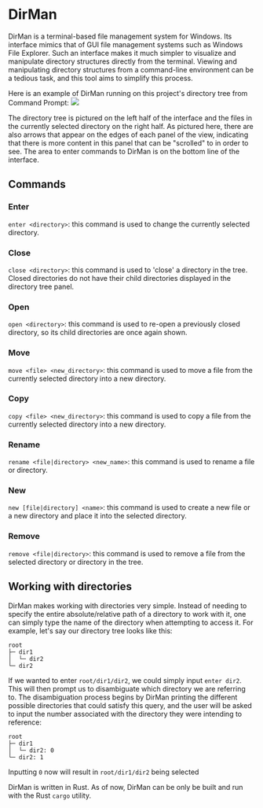 # DirMan

DirMan is a terminal-based file management system for Windows. Its interface mimics that of GUI file management systems such as
Windows File Explorer. Such an interface makes it much simpler to visualize and manipulate directory structures directly from the
terminal. Viewing and manipulating directory structures from a command-line environment can be a tedious task, and this tool aims
to simplify this process.

Here is an example of DirMan running on this project's directory tree from Command Prompt:
![](https://github.com/alexsnezhko3/dirman/blob/master/dirman.png)

The directory tree is pictured on the left half of the interface and the files in the currently selected directory on the right half.
As pictured here, there are also arrows that appear on the edges of each panel of the view, indicating that there is more content in
this panel that can be "scrolled" to in order to see.
The area to enter commands to DirMan is on the bottom line of the interface.

## Commands

### Enter
`enter <directory>`: this command is used to change the currently selected directory.

### Close
`close <directory>`: this command is used to 'close' a directory in the tree. Closed directories do not have their child directories
displayed in the directory tree panel.

### Open
`open <directory>`: this command is used to re-open a previously closed directory, so its child directories are once again shown.

### Move
`move <file> <new_directory>`: this command is used to move a file from the currently selected directory into a new directory.

### Copy
`copy <file> <new_directory>`: this command is used to copy a file from the currently selected directory into a new directory.

### Rename
`rename <file|directory> <new_name>`: this command is used to rename a file or directory.

### New
`new [file|directory] <name>`: this command is used to create a new file or a new directory and place it into the selected directory.

### Remove
`remove <file|directory>`: this command is used to remove a file from the selected directory or directory in the tree.

## Working with directories

DirMan makes working with directories very simple. Instead of needing to specify the entire absolute/relative path of a directory
to work with it, one can simply type the name of the directory when attempting to access it.
For example, let's say our directory tree looks like this:
```
root
├─ dir1
│  └─ dir2
└─ dir2
```

If we wanted to enter `root/dir1/dir2`, we could simply input `enter dir2`. This will then prompt us to disambiguate which directory we are
referring to. The disambiguation process begins by DirMan printing the different possible directories that could satisfy this query,
and the user will be asked to input the number associated with the directory they were intending to reference:
```
root
├─ dir1
│  └─ dir2: 0
└─ dir2: 1
```
Inputting `0` now will result in `root/dir1/dir2` being selected

DirMan is written in Rust. As of now, DirMan can be only be built and run with the Rust `cargo` utility.
